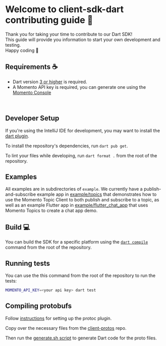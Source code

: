 # Welcome to client-sdk-dart contributing guide :wave:

Thank you for taking your time to contribute to our Dart SDK!
<br/>
This guide will provide you information to start your own development and testing.
<br/>
Happy coding :dancer:
<br/>

## Requirements :coffee:

- Dart version [3 or higher](https://dart.dev/get-dart) is required.
- A Momento API key is required, you can generate one using the [Momento Console](https://console.gomomento.com/api-keys)

<br/>

## Developer Setup

If you're using the IntelliJ IDE for development, you may want to install the [dart plugin](https://plugins.jetbrains.com/plugin/6351-dart). 

To install the repository's dependencies, run `dart pub get`.

To lint your files while developing, run `dart format .` from the root of the repository.

## Examples

All examples are in subdirectories of `example`. We currently have a publish-and-subscribe example app in [example/topics](./example/topics/) that demonstrates how to use the Momento Topic Client to both publish and subscribe to a topic, as well as an example Flutter app in [example/flutter_chat_app](./example/flutter_chat_app/) that uses Momento Topics to create a chat app demo.

## Build :computer:

You can build the SDK for a specific platform using the [`dart compile`](https://dart.dev/tools/dart-compile) command from the root of the repository.

## Running tests

You can use the this command from the root of the repository to run the tests:

```bash
MOMENTO_API_KEY=<your api key> dart test
```

## Compiling protobufs

Follow [instructions](https://pub.dev/packages/protoc_plugin) for setting up the protoc plugin.

Copy over the necessary files from the [client-protos](https://github.com/momentohq/client-protos/tree/main/proto) repo.

Then run the [generate.sh script](./lib/generated/generate.sh) to generate Dart code for the proto files.